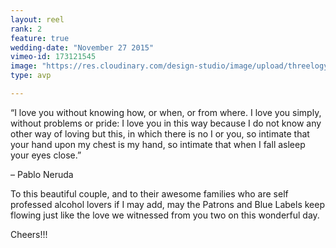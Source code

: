 ```yaml
---
layout: reel
rank: 2
feature: true
wedding-date: "November 27 2015"
vimeo-id: 173121545
image: "https://res.cloudinary.com/design-studio/image/upload/threelogy/arvin_grace.jpg"
type: avp  

---
```

“I love you without knowing how, or when, or from where. I love you simply, without problems or pride: I love you in this way because I do not know any other way of loving but this, in which there is no I or you, so intimate that your hand upon my chest is my hand, so intimate that when I fall asleep your eyes close.”

– Pablo Neruda

To this beautiful couple, and to their awesome families who are self professed alcohol lovers if I may add, may the Patrons and Blue Labels keep flowing just like the love we witnessed from you two on this wonderful day.

Cheers!!!